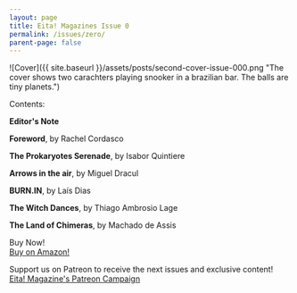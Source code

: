 ```yaml
---
layout: page
title: Eita! Magazines Issue 0
permalink: /issues/zero/
parent-page: false
---
```



![Cover]({{ site.baseurl }}/assets/posts/second-cover-issue-000.png "The cover shows two carachters playing snooker in a brazilian bar. The balls are tiny planets.")

Contents:  

**Editor's Note**  

**Foreword**, by Rachel Cordasco  

**The Prokaryotes Serenade**, by Isabor Quintiere   

**Arrows in the air**, by Miguel Dracul

**BURN.IN**, by Laís Dias

**The Witch Dances**, by Thiago Ambrosio Lage

**The Land of Chimeras**, by Machado de Assis  

Buy Now!  
[Buy on Amazon!](https://www.amazon.com/Eita-Magazine-Issue-December-2020-ebook/dp/B08R7NQLHF/ref=sr_1_1?dchild=1&keywords=eita%21+magazine&qid=1617541515&sr=8-1)  

Support us on Patreon to receive the next issues and exclusive content!  
[Eita! Magazine's Patreon Campaign](https://www.patreon.com/EitaMagSFF)  
